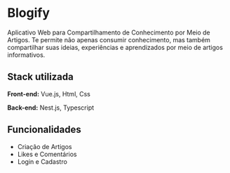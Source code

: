 
# Blogify

Aplicativo Web para Compartilhamento de Conhecimento por Meio de Artigos. Te permite não apenas consumir conhecimento, mas também compartilhar suas ideias, experiências e aprendizados por meio de artigos informativos.
## Stack utilizada

**Front-end:** Vue.js, Html, Css

**Back-end:** Nest.js, Typescript


## Funcionalidades

- Criação de Artigos
- Likes e Comentários
- Login e Cadastro
